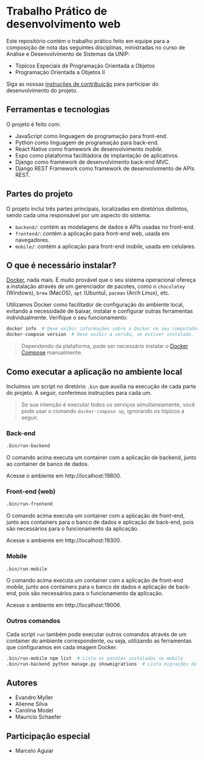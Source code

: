 # Trabalho Prático de desenvolvimento web

Este repositório contém o trabalho prático feito em equipe para a composição de
nota das seguintes disciplinas, ministradas no curso de Análise e
Desenvolvimento de Sistemas da UNIP:

- Tópicos Especiais de Programação Orientada a Objetos
- Programação Orientada a Objetos II

Siga as nossas [instruções de contribuição](./CONTRIBUTING.md) para participar
do desenvolvimento do projeto.


## Ferramentas e tecnologias

O projeto é feito com:

- JavaScript como linguagem de programação para front-end.
- Python como linguagem de programação para back-end.
- React Native como framework de desenvolvimento _mobile_.
- Expo como plataforma facilitadora de implantação de aplicativos.
- Django como framework de desenvolvimento back-end MVC.
- Django REST Framework como framework de desenvolvimento de APIs REST.


## Partes do projeto

O projeto inclui três partes principais, localizadas em diretórios distintos,
sendo cada uma responsável por um aspecto do sistema.

- `backend/`: contém as modelagens de dados e APIs usadas no front-end.
- `frontend/`: contém a aplicação para front-end web, usada em navegadores.
- `mobile/`: contém a aplicação para front-end _mobile_, usada em celulares.


## O que é necessário instalar?

[Docker][], nada mais. É muito provável que o seu sistema operacional ofereça a
instalação através de um gerenciador de pacotes, como o `chocolatey` (Windows),
`brew` (MacOS), `apt` (Ubuntu), `pacman` (Arch Linux), etc.

Utilizamos Docker como facilitador de configuração do ambiente local, evitando
a necessidade de baixar, instalar e configurar outras ferramentas
individualmente. Verifique o seu funcionamento:

```sh
docker info  # Deve exibir informações sobre o Docker no seu computador.
docker-compose version  # Deve exibir a versão, se estiver instalado.
```

> Dependendo da plataforma, pode ser necessário instalar o [Docker Compose][]
manualmente.

[Docker]: https://docs.docker.com/get-docker/
[Docker Compose]: https://docs.docker.com/compose/install/


## Como executar a aplicação no ambiente local

Incluímos um script no diretório `.bin` que auxilia na execução de cada parte do
projeto. A seguir, conferimos instruções para cada um.

> Se sua intenção é executar todos os serviços simultaneamente, você pode usar o
> comando `docker-compose up`, ignorando os tópicos a seguir.

### Back-end

```sh
.bin/run-backend
```

O comando acima executa um container com a aplicação de backend, junto ao
container de banco de dados.

Acesse o ambiente em http://localhost:19800.

### Front-end (web)

```sh
.bin/run-frontend
```

O comando acima executa um container com a aplicação de front-end, junto aos
containers para o banco de dados e aplicação de back-end, pois são necessários
para o funcionamento da aplicação.

Acesse o ambiente em http://localhost:19300.


### Mobile

```sh
.bin/run-mobile
```

O comando acima executa um container com a aplicação de front-end _mobile_,
junto aos containers para o banco de dados e aplicação de back-end, pois são
necessários para o funcionamento da aplicação.

Acesse o ambiente em http://localhost:19006.

### Outros comandos

Cada script `run` também pode executar outros comandos através de um container
do ambiente correspondente, ou seja, utilizando as ferramentas que configuramos
em cada imagem Docker.

```sh
.bin/run-mobile npm list  # Lista os pacotes instalados no mobile
.bin/run-backend python manage.py showmigrations  # Lista migrações do backend
```


## Autores

- Evandro Myller
- Alienne Silva
- Carolina Model
- Mauricio Schaefer

## Participação especial

- Marcelo Aguiar
